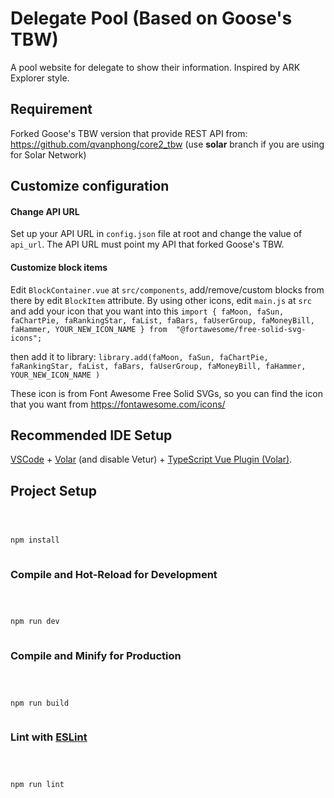 


# Delegate Pool (Based on Goose's TBW)
A pool website for delegate to show their information. Inspired by ARK Explorer style.

## Requirement

Forked Goose's TBW version that provide REST API from: https://github.com/qvanphong/core2_tbw (use **solar** branch if you are using for Solar Network)

## Customize configuration
#### Change API URL
Set up your API URL in `config.json` file at root and change the value of `api_url`.
The API URL must point my API that forked Goose's TBW.

 #### Customize block items
Edit `BlockContainer.vue` at `src/components`, add/remove/custom blocks from there by edit `BlockItem` attribute.
By using other icons, edit `main.js` at `src` and add your icon that you want into this
`import { faMoon, faSun, faChartPie, faRankingStar, faList, faBars, faUserGroup, faMoneyBill, faHammer, YOUR_NEW_ICON_NAME } from  "@fortawesome/free-solid-svg-icons";`

then add it to library:
`library.add(faMoon, faSun, faChartPie, faRankingStar, faList, faBars, faUserGroup, faMoneyBill, faHammer, YOUR_NEW_ICON_NAME )`

These icon is from Font Awesome Free Solid SVGs, so you can find the icon that you want from https://fontawesome.com/icons/


## Recommended IDE Setup

[VSCode](https://code.visualstudio.com/) + [Volar](https://marketplace.visualstudio.com/items?itemName=johnsoncodehk.volar) (and disable Vetur) + [TypeScript Vue Plugin (Volar)](https://marketplace.visualstudio.com/items?itemName=johnsoncodehk.vscode-typescript-vue-plugin).



## Project Setup





```sh



npm install



```





### Compile and Hot-Reload for Development





```sh



npm run dev



```





### Compile and Minify for Production





```sh



npm run build



```





### Lint with [ESLint](https://eslint.org/)





```sh



npm run lint



```